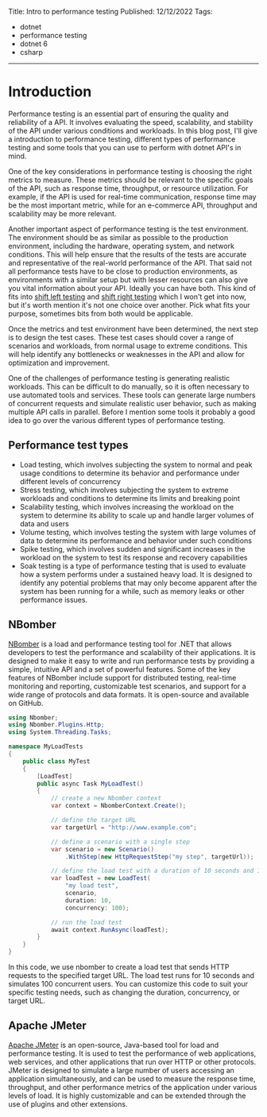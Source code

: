 Title: Intro to performance testing
Published: 12/12/2022
Tags: 
- dotnet
- performance testing
- dotnet 6
- csharp

---
# Introduction

Performance testing is an essential part of ensuring the quality and reliability of a API. It involves evaluating the speed, scalability, and stability of the API under various conditions and workloads. In this blog post, I'll give a introduction to performance testing, different types of performance testing and some tools that you can use to perform with dotnet API's in mind.

One of the key considerations in performance testing is choosing the right metrics to measure. These metrics should be relevant to the specific goals of the API, such as response time, throughput, or resource utilization. For example, if the API is used for real-time communication, response time may be the most important metric, while for an e-commerce API, throughput and scalability may be more relevant.

Another important aspect of performance testing is the test environment. The environment should be as similar as possible to the production environment, including the hardware, operating system, and network conditions. This will help ensure that the results of the tests are accurate and representative of the real-world performance of the API. That said not all performance tests have to be close to production environments, as environments with a similar setup but with lesser resources can also give you vital information about your API. Ideally you can have both. This kind of fits into [shift left testing](https://learn.microsoft.com/en-us/devops/develop/shift-left-make-testing-fast-reliable#shift-left-to-test-earlier) and [shift right testing](https://learn.microsoft.com/en-us/devops/deliver/shift-right-test-production) which I won't get into now, but it's worth mention it's not one choice over another. Pick what fits your purpose, sometimes bits from both would be applicable.

Once the metrics and test environment have been determined, the next step is to design the test cases. These test cases should cover a range of scenarios and workloads, from normal usage to extreme conditions. This will help identify any bottlenecks or weaknesses in the API and allow for optimization and improvement.

One of the challenges of performance testing is generating realistic workloads. This can be difficult to do manually, so it is often necessary to use automated tools and services. These tools can generate large numbers of concurrent requests and simulate realistic user behavior, such as making multiple API calls in parallel. Before I mention some tools it probably a good idea to go over the various different types of performance testing.

## Performance test types

- Load testing, which involves subjecting the system to normal and peak usage conditions to determine its behavior and performance under different levels of concurrency
- Stress testing, which involves subjecting the system to extreme workloads and conditions to determine its limits and breaking point
- Scalability testing, which involves increasing the workload on the system to determine its ability to scale up and handle larger volumes of data and users
- Volume testing, which involves testing the system with large volumes of data to determine its performance and behavior under such conditions
- Spike testing, which involves sudden and significant increases in the workload on the system to test its response and recovery capabilities
- Soak testing is a type of performance testing that is used to evaluate how a system performs under a sustained heavy load. It is designed to identify any potential problems that may only become apparent after the system has been running for a while, such as memory leaks or other performance issues.


## NBomber

[NBomber](https://nbomber.com/) is a load and performance testing tool for .NET that allows developers to test the performance and scalability of their applications. It is designed to make it easy to write and run performance tests by providing a simple, intuitive API and a set of powerful features. Some of the key features of NBomber include support for distributed testing, real-time monitoring and reporting, customizable test scenarios, and support for a wide range of protocols and data formats. It is open-source and available on GitHub.

```csharp
using Nbomber;
using Nbomber.Plugins.Http;
using System.Threading.Tasks;

namespace MyLoadTests
{
    public class MyTest
    {
        [LoadTest]
        public async Task MyLoadTest()
        {
            // create a new Nbomber context
            var context = NbomberContext.Create();

            // define the target URL
            var targetUrl = "http://www.example.com";

            // define a scenario with a single step
            var scenario = new Scenario()
                .WithStep(new HttpRequestStep("my step", targetUrl));

            // define the load test with a duration of 10 seconds and 100 concurrent users
            var loadTest = new LoadTest(
                "my load test",
                scenario,
                duration: 10,
                concurrency: 100);

            // run the load test
            await context.RunAsync(loadTest);
        }
    }
}

```

In this code, we use nbomber to create a load test that sends HTTP requests to the specified target URL. The load test runs for 10 seconds and simulates 100 concurrent users. You can customize this code to suit your specific testing needs, such as changing the duration, concurrency, or target URL.

## Apache JMeter

[Apache JMeter](https://jmeter.apache.org/) is an open-source, Java-based tool for load and performance testing. It is used to test the performance of web applications, web services, and other applications that run over HTTP or other protocols. JMeter is designed to simulate a large number of users accessing an application simultaneously, and can be used to measure the response time, throughput, and other performance metrics of the application under various levels of load. It is highly customizable and can be extended through the use of plugins and other extensions.